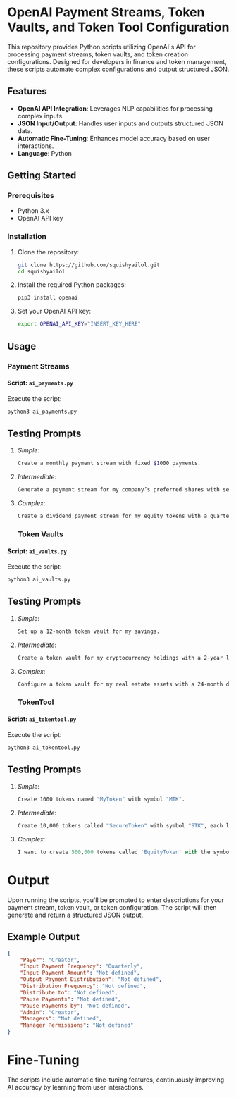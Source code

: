 # OpenAI Payment Streams, Token Vaults, and Token Tool Configuration

This repository provides Python scripts utilizing OpenAI's API for processing payment streams, token vaults, and token creation configurations. Designed for developers in finance and token management, these scripts automate complex configurations and output structured JSON.

## Features

- **OpenAI API Integration**: Leverages NLP capabilities for processing complex inputs.
- **JSON Input/Output**: Handles user inputs and outputs structured JSON data.
- **Automatic Fine-Tuning**: Enhances model accuracy based on user interactions.
- **Language**: Python

## Getting Started

### Prerequisites

- Python 3.x
- OpenAI API key

### Installation

1. Clone the repository:
    ```bash
    git clone https://github.com/squishyailol.git
    cd squishyailol
    ```

2. Install the required Python packages:
    ```bash
    pip3 install openai
    ```

3. Set your OpenAI API key:
    ```bash
    export OPENAI_API_KEY="INSERT_KEY_HERE"
    ```

## Usage

### Payment Streams

#### Script: `ai_payments.py`

Execute the script:
```bash
python3 ai_payments.py
```

## Testing Prompts

1. *Simple*:
    ```bash
    Create a monthly payment stream with fixed $1000 payments.
    ```

2. *Intermediate*:
    ```bash
    Generate a payment stream for my company’s preferred shares with semi-annual payouts linked to performance metrics.
    ```

3. *Complex*:
    ```bash
    Create a dividend payment stream for my equity tokens with a quarterly payout of the sum that got paid into the payment stream contract.
    ```

    ### Token Vaults

#### Script: `ai_vaults.py`

Execute the script:
```bash
python3 ai_vaults.py
```

## Testing Prompts

1. *Simple*:
    ```bash
    Set up a 12-month token vault for my savings.
    ```

2. *Intermediate*:
    ```bash
    Create a token vault for my cryptocurrency holdings with a 2-year lock-up and a 10% withdrawal penalty before maturity.
    ```

3. *Complex*:
    ```bash
    Configure a token vault for my real estate assets with a 24-month duration and a 5% early withdrawal penalty.
    ```

    ### TokenTool

#### Script: `ai_tokentool.py`

Execute the script:
```bash
python3 ai_tokentool.py
```
## Testing Prompts

1. *Simple*:
    ```bash
    Create 1000 tokens named "MyToken" with symbol "MTK".
    ```

2. *Intermediate*:
    ```bash
    Create 10,000 tokens called "SecureToken" with symbol "STK", each linked to a security document.
    ```

3. *Complex*:
    ```python
    I want to create 500,000 tokens called 'EquityToken' with the symbol 'EQT'. The tokens should be linked to a shareholder agreement document, and 10,000 of these tokens should be linked to a signed contract document. New tokens can be minted up to a max cap of 600,000. These tokens should have the ability to freeze in case of regulatory issues, and an authority address must be able to force transfer tokens in case of fraud. I want to allow a 0.0015 ETH transaction fee, which I will earn. Only whitelisted addresses should be able to interact with the tokens, and I'll manage the whitelist as the admin. The primary token owner will be my wallet address. Also, the tokens need to have a preference signature to create preference shares. Lastly, ensure that token owners can pause their tokens if needed.
    ```

# Output

Upon running the scripts, you'll be prompted to enter descriptions for your payment stream, token vault, or token configuration. The script will then generate and return a structured JSON output.

## Example Output

```json
{
    "Payer": "Creator",
    "Input Payment Frequency": "Quarterly",
    "Input Payment Amount": "Not defined",
    "Output Payment Distribution": "Not defined",
    "Distribution Frequency": "Not defined",
    "Distribute to": "Not defined",
    "Pause Payments": "Not defined",
    "Pause Payments by": "Not defined",
    "Admin": "Creator",
    "Managers": "Not defined",
    "Manager Permissions": "Not defined"
}
```

# Fine-Tuning

The scripts include automatic fine-tuning features, continuously improving AI accuracy by learning from user interactions.

